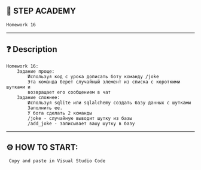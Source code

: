 ## 📘 STEP ACADEMY 
    Homework 16
---
## ❓ Description 
    
    Homework 16: 
        Задание проще:
            Используя код с урока дописать боту команду /joke
            Эта команда берет случайный элемент из списка с короткими шутками и
            возвращает его сообщением в чат
        Задание сложнее:
            Используя sqlite или sqlalchemy создать базу данных с шутками
            Заполнить ее.
            У бота сделать 2 команды
            /joke - случайную выводит шутку из базы
            /add_joke - записывает вашу шутку в базу
    
---
## ⚙️ HOW TO START: 
     Copy and paste in Visual Studio Code